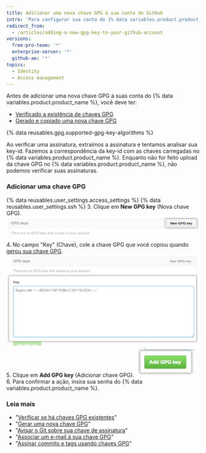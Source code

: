 ```yaml
---
title: Adicionar uma nova chave GPG à sua conta do GitHub
intro: 'Para configurar sua conta do {% data variables.product.product_name %} para usar a chave GPG nova (ou a existente), você também precisará adicioná-la à sua conta do {% data variables.product.product_name %}.'
redirect_from:
  - /articles/adding-a-new-gpg-key-to-your-github-account
versions:
  free-pro-team: '*'
  enterprise-server: '*'
  github-ae: '*'
topics:
  - Identity
  - Access management
---
```


Antes de adicionar uma nova chave GPG à suas conta do {% data variables.product.product_name %}, você deve ter:
- [Verificado a existência de chaves GPG](/articles/checking-for-existing-gpg-keys)
- [Gerado e copiado uma nova chave GPG](/articles/generating-a-new-gpg-key)

{% data reusables.gpg.supported-gpg-key-algorithms %}

Ao verificar uma assinatura, extraímos a assinatura e tentamos analisar sua key-id. Fazemos a correspondência da key-id com as chaves carregadas no {% data variables.product.product_name %}. Enquanto não for feito upload da chave GPG no {% data variables.product.product_name %}, não podemos verificar suas assinaturas.

### Adicionar uma chave GPG

{% data reusables.user_settings.access_settings %}
{% data reusables.user_settings.ssh %}
3. Clique em **New GPG key** (Nova chave GPG). ![Botão GPG Key (Chave GPG)](/assets/images/help/settings/gpg-add-gpg-key.png)
4. No campo "Key" (Chave), cole a chave GPG que você copiou quando [gerou sua chave GPG](/articles/generating-a-new-gpg-key). ![O campo de chave](/assets/images/help/settings/gpg-key-paste.png)
5. Clique em **Add GPG key** (Adicionar chave GPG). ![O botão Add key (Adicionar chave)](/assets/images/help/settings/gpg-add-key.png)
6. Para confirmar a ação, insira sua senha do {% data variables.product.product_name %}.

### Leia mais

* "[Verificar se há chaves GPG existentes](/articles/checking-for-existing-gpg-keys)"
* "[Gerar uma nova chave GPG](/articles/generating-a-new-gpg-key)"
* "[Avisar o Git sobre sua chave de assinatura](/articles/telling-git-about-your-signing-key)"
* "[Associar um e-mail à sua chave GPG](/articles/associating-an-email-with-your-gpg-key)"
* "[Assinar commits e tags usando chaves GPG](/articles/signing-commits-and-tags-using-gpg)"
